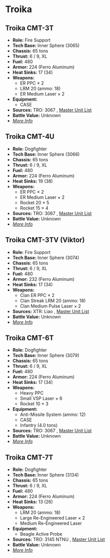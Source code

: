 # Troika 

## Troika CMT-3T 

- **Role:** Fire Support 
- **Tech Base:** Inner Sphere (3065) 
- **Chassis:** 65 tons 
- **Thrust:** 6 / 9, XL 
- **Fuel:** 480 
- **Armor:** 224 (Ferro Aluminum) 
- **Heat Sinks:** 17 (34) 
- **Weapons:** 
  - ER PPC × 2 
  - LRM 20 (ammo: 18) 
  - ER Medium Laser × 2 
- **Equipment:** 
  - CASE 
- **Sources:** TRO: 3067 , [Master Unit List](http://masterunitlist.info/Unit/Details/5298) 
- **Battle Value:** Unknown 
- [*More Info*](troika/troika_cmt-3t.md) 

## Troika CMT-4U 

- **Role:** Dogfighter 
- **Tech Base:** Inner Sphere (3066) 
- **Chassis:** 65 tons 
- **Thrust:** 6 / 9, XL 
- **Fuel:** 480 
- **Armor:** 224 (Ferro Aluminum) 
- **Heat Sinks:** 19 (38) 
- **Weapons:** 
  - ER PPC × 2 
  - ER Medium Laser × 2 
  - Rocket 20 × 5 
  - Rocket 15 × 4 
- **Sources:** TRO: 3067 , [Master Unit List](http://masterunitlist.info/Unit/Details/5299) 
- **Battle Value:** Unknown 
- [*More Info*](troika/troika_cmt-4u.md) 

## Troika CMT-3TV (Viktor) 

- **Role:** Fire Support 
- **Tech Base:** Inner Sphere (3074) 
- **Chassis:** 65 tons 
- **Thrust:** 6 / 9, XL 
- **Fuel:** 480 
- **Armor:** 232 (Ferro Aluminum) 
- **Heat Sinks:** 17 (34) 
- **Weapons:** 
  - Clan ER PPC × 2 
  - Clan Streak LRM 20 (ammo: 18) 
  - Clan Medium Pulse Laser × 2 
- **Sources:** XTR: Liao , [Master Unit List](http://masterunitlist.info/Unit/Details/3310) 
- **Battle Value:** Unknown 
- [*More Info*](troika/troika_cmt-3tv_viktor.md) 

## Troika CMT-6T 

- **Role:** Dogfighter 
- **Tech Base:** Inner Sphere (3079) 
- **Chassis:** 65 tons 
- **Thrust:** 6 / 9, XL 
- **Fuel:** 480 
- **Armor:** 224 (Ferro Aluminum) 
- **Heat Sinks:** 17 (34) 
- **Weapons:** 
  - Heavy PPC 
  - Small VSP Laser × 6 
  - Rocket 10 × 3 
- **Equipment:** 
  - Anti-Missile System (ammo: 12) 
  - CASE 
  - Infantry (4.0 tons) 
- **Sources:** TRO: 3067 , [Master Unit List](http://masterunitlist.info/Unit/Details/5754) 
- **Battle Value:** Unknown 
- [*More Info*](troika/troika_cmt-6t.md) 

## Troika CMT-7T 

- **Role:** Dogfighter 
- **Tech Base:** Inner Sphere (3134) 
- **Chassis:** 65 tons 
- **Thrust:** 6 / 9, XL 
- **Fuel:** 480 
- **Armor:** 224 (Ferro Aluminum) 
- **Heat Sinks:** 13 (26) 
- **Weapons:** 
  - LRM 20 (ammo: 18) 
  - Large Re-Engineered Laser × 2 
  - Medium Re-Engineered Laser 
- **Equipment:** 
  - Beagle Active Probe 
- **Sources:** TRO: 3145 NTNU , [Master Unit List](http://masterunitlist.info/Unit/Details/6813) 
- **Battle Value:** Unknown 
- [*More Info*](troika/troika_cmt-7t.md) 

